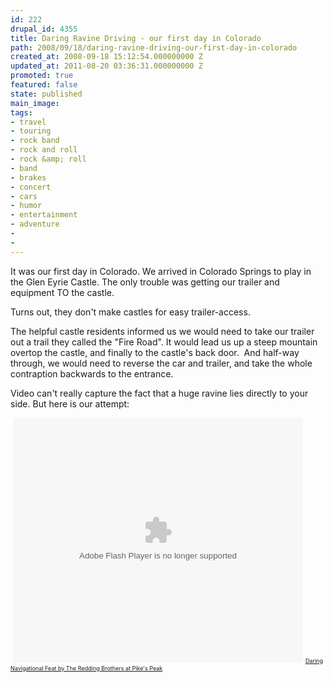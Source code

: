 ```yaml
---
id: 222
drupal_id: 4355
title: Daring Ravine Driving - our first day in Colorado
path: 2008/09/18/daring-ravine-driving-our-first-day-in-colorado
created_at: 2008-09-18 15:12:54.000000000 Z
updated_at: 2011-08-20 03:36:31.000000000 Z
promoted: true
featured: false
state: published
main_image: 
tags:
- travel
- touring
- rock band
- rock and roll
- rock &amp; roll
- band
- brakes
- concert
- cars
- humor
- entertainment
- adventure
- 
- 
---
```

It was our first day in Colorado. We arrived in Colorado Springs to play in the Glen Eyrie Castle. The only trouble was getting our trailer and equipment TO the castle.

Turns out, they don't make castles for easy trailer-access.

The helpful castle residents informed us we would need to take our trailer out a trail they called the "Fire Road". It would lead us up a steep mountain overtop the castle, and finally to the castle's back door.  And half-way through, we would need to reverse the car and trailer, and take the whole contraption backwards to the entrance.

Video can't really capture the fact that a huge ravine lies directly to your side. But here is our attempt:

 <object classid="clsid:d27cdb6e-ae6d-11cf-96b8-444553540000" width="464" height="392" codebase="http://download.macromedia.com/pub/shockwave/cabs/flash/swflash.cab#version=6,0,40,0"><param name="allowScriptAccess" value="always" /><param name="src" value="http://embed.break.com/NTczOTQz" /><embed type="application/x-shockwave-flash" width="464" height="392" src="http://embed.break.com/NTczOTQz" allowscriptaccess="always"></embed></object>
<span style="font-size: xx-small;"><a href="http://www.break.com/usercontent/2008/9/Daring-Navigational-Feat-by-The-Redding-Brothers-at-Pike-s-Peak-573943.html">Daring Navigational Feat by The Redding Brothers at Pike's Peak</a></span>
